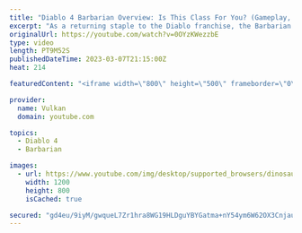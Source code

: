```yaml
---
title: "Diablo 4 Barbarian Overview: Is This Class For You? (Gameplay, Skills, Traits)"
excerpt: "As a returning staple to the Diablo franchise, the Barbarian is the poster child of overwhelming strength, brutality, and weapon ..."
originalUrl: https://youtube.com/watch?v=0OYzKWezzbE
type: video
length: PT9M52S
publishedDateTime: 2023-03-07T21:15:00Z
heat: 214

featuredContent: "<iframe width=\"800\" height=\"500\" frameborder=\"0\" src=\"https://www.youtube.com/embed/0OYzKWezzbE\" allow=\"accelerometer; autoplay; encrypted-media; gyroscope; picture-in-picture\" allowfullscreen></iframe>"

provider:
  name: Vulkan
  domain: youtube.com

topics:
  - Diablo 4
  - Barbarian

images:
  - url: https://www.youtube.com/img/desktop/supported_browsers/dinosaur.png
    width: 1200
    height: 800
    isCached: true

secured: "gd4eu/9iyM/gwqueL7Zr1hra8WG19HLDguYBYGatma+nY54ym6W62OX3CnjauAJSeU6D69dOkXrYdR9YAiurT3XHiIyJseaBEhYiKXrrtbUVJ8nfmlVlGMwZF/S2N2u0pUerHXTULCllYoq6jOylnkhljgl+j19V8e9nvS4fBP+oYKjM6sHSuw37Pbq8brseW+6AinJP6culPv/jxCLNH0p77ojob1RF8nA2t0CiowIxdB3uxqJTOaDaw9oglugkITdwxcb1RRYyP2Ji1c0xDbaIs9xaiKlJsWNDqMyNSzaJ5l90sjnBHggnBymJYFkq8OEyK+8NawSFgCwyjtsANNg9wUDatlS59WELybLWDUv0174p2CagMydfH9aXCK7Z/y+R+6KkHdDkZ5qQg6x/Ah44UVPWzTX87py8vyLCeXY=;D235RQuIBNdNSHSVabfT2w=="
---
```



